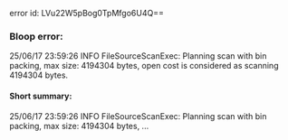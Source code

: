 error id: LVu22W5pBog0TpMfgo6U4Q==
### Bloop error:

25/06/17 23:59:26 INFO FileSourceScanExec: Planning scan with bin packing, max size: 4194304 bytes, open cost is considered as scanning 4194304 bytes.
#### Short summary: 

25/06/17 23:59:26 INFO FileSourceScanExec: Planning scan with bin packing, max size: 4194304 bytes, ...